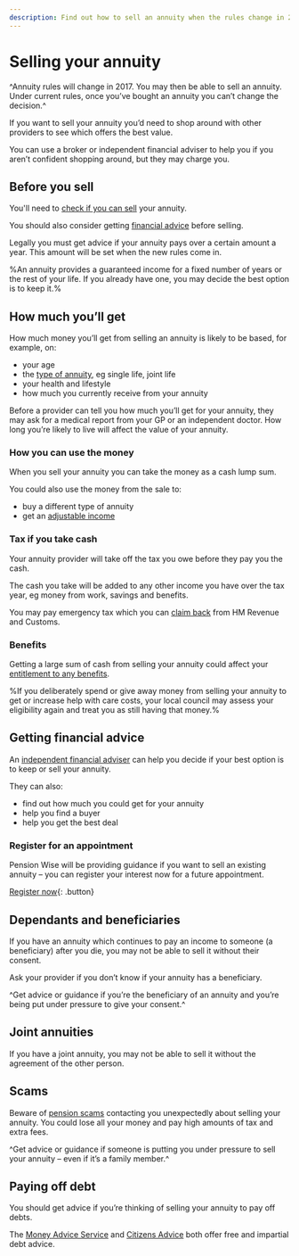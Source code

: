 ```yaml
---
description: Find out how to sell an annuity when the rules change in 2017.
---
```


# Selling your annuity

^Annuity rules will change in 2017. You may then be able to sell an annuity. Under current rules, once you’ve bought an annuity you can’t change the decision.^ 

If you want to sell your annuity you’d need to shop around with other providers to see which offers the best value.

You can use a broker or independent financial adviser to help you if you aren’t confident shopping around, but they may charge you.

## Before you sell

You'll need to [check if you can sell](can-sell-annuity) your annuity.

You should also consider getting [financial advice](/financial-advice) before selling. 

Legally you must get advice if your annuity pays over a certain amount a year. This amount will be set when the new rules come in.

%An annuity provides a guaranteed income for a fixed number of years or the rest of your life. If you already have one, you may decide the best option is to keep it.%

## How much you’ll get

How much money you’ll get from selling an annuity is likely to be based, for example, on:

- your age
- the [type of annuity](/guaranteed-income#types-of-annuity), eg single life, joint life
- your health and lifestyle
- how much you currently receive from your annuity

Before a provider can tell you how much you’ll get for your annuity, they may ask for a medical report from your GP or an independent doctor. How long you’re likely to live will affect the value of your annuity.

### How you can use the money

When you sell your annuity you can take the money as a cash lump sum.

You could also use the money from the sale to:

- buy a different type of annuity
- get an [adjustable income](/adjustable-income)

### Tax if you take cash

Your annuity provider will take off the tax you owe before they pay you the cash. 

The cash you take will be added to any other income you have over the tax year, eg money from work, savings and benefits.

You may pay emergency tax which you can [claim back](https://www.gov.uk/claim-tax-refund/you-get-a-pension) from HM Revenue and Customs.

### Benefits

Getting a large sum of cash from selling your annuity could affect your [entitlement to any benefits](/benefits#selling-an-annuity).

%If you deliberately spend or give away money from selling your annuity to get or increase help with care costs, your local council may assess your eligibility again and treat you as still having that money.%

## Getting financial advice

An [independent financial adviser](/financial-advice) can help you decide if your best option is to keep or sell your annuity.

They can also:

- find out how much you could get for your annuity
- help you find a buyer
- help you get the best deal

### Register for an appointment

Pension Wise will be providing guidance if you want to sell an existing annuity – you can register your interest now for a future appointment.

[Register now](/annuity-registration){: .button}

## Dependants and beneficiaries

If you have an annuity which continues to pay an income to someone (a beneficiary) after you die, you may not be able to sell it without their consent.

Ask your provider if you don’t know if your annuity has a beneficiary.

^Get advice or guidance if you’re the beneficiary of an annuity and you’re being put under pressure to give your consent.^

## Joint annuities

If you have a joint annuity, you may not be able to sell it without the agreement of the other person.

## Scams

Beware of [pension scams](/scams) contacting you unexpectedly about selling your annuity. You could lose all your money and pay high amounts of tax and extra fees.

^Get advice or guidance if someone is putting you under pressure to sell your annuity – even if it’s a family member.^

## Paying off debt

You should get advice if you’re thinking of selling your annuity to pay off debts.

The [Money Advice Service](https://www.moneyadviceservice.org.uk/en) and [Citizens Advice](https://www.citizensadvice.org.uk) both offer free and impartial debt advice.
